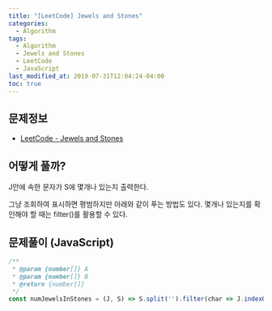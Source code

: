 ```yaml
---
title: "[LeetCode] Jewels and Stones"
categories: 
  - Algorithm
tags:
  - Algorithm
  - Jewels and Stones
  - LeetCode
  - JavaScript
last_modified_at: 2019-07-31T12:04:24-04:00
toc: true
---
```


문제정보
-
- [LeetCode - Jewels and Stones](https://leetcode.com/problems/jewels-and-stones)


어떻게 풀까?
-
J안에 속한 문자가 S에 몇개나 있는지 출력한다.

그냥 조회하여 표시하면 평범하지만 아래와 같이 푸는 방법도 있다. 몇개나 있는지를 확인해야 할 때는 filter()를 활용할 수 있다.


문제풀이 (JavaScript)
-
~~~javascript
/**
 * @param {number[]} A
 * @param {number[]} B
 * @return {number[]}
 */
const numJewelsInStones = (J, S) => S.split('').filter(char => J.indexOf(char) !== -1).length;
~~~